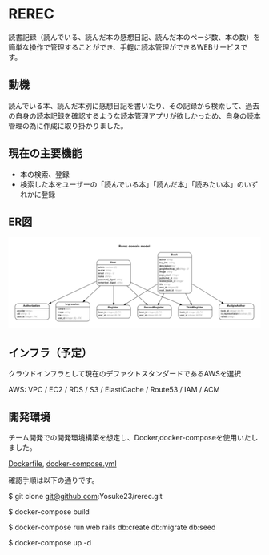 # REREC

読書記録（読んでいる、読んだ本の感想日記、読んだ本のページ数、本の数）を
簡単な操作で管理することができ、手軽に読本管理ができるWEBサービスです。

## 動機

読んでいる本、読んだ本別に感想日記を書いたり、その記録から検索して、過去の自身の読本記録を確認するような読本管理アプリが欲しかっため、自身の読本管理の為に作成に取り掛かりました。

## 現在の主要機能

- 本の検索、登録
- 検索した本をユーザーの「読んでいる本」「読んだ本」「読みたい本」のいずれかに登録
 
## ER図

![er_rerec](https://raw.githubusercontent.com/Yosuke23/rerec/correction-branch/erd.png)

## インフラ（予定）

クラウドインフラとして現在のデファクトスタンダードであるAWSを選択

AWS: VPC / EC2 / RDS / S3 / ElastiCache / Route53 / IAM / ACM

## 開発環境

チーム開発での開発環境構築を想定し、Docker,docker-composeを使用いたしました。

[Dockerfile](https://github.com/Yosuke23/rerec/blob/master/Dockerfile), [docker-compose.yml](https://github.com/Yosuke23/rerec/blob/master/docker-compose.yml)

確認手順は以下の通りです。

$ git clone git@github.com:Yosuke23/rerec.git

$ docker-compose build

$ docker-compose run web rails db:create db:migrate db:seed

$ docker-compose up -d